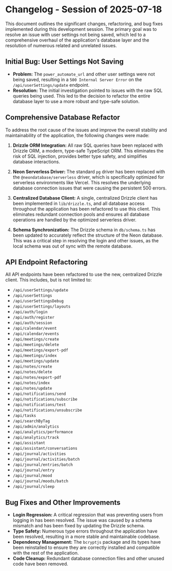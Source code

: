 # Changelog - Session of 2025-07-18

This document outlines the significant changes, refactoring, and bug fixes implemented during this development session. The primary goal was to resolve an issue with user settings not being saved, which led to a comprehensive overhaul of the application's database layer and the resolution of numerous related and unrelated issues.

## Initial Bug: User Settings Not Saving

*   **Problem:** The `power_automate_url` and other user settings were not being saved, resulting in a `500 Internal Server Error` on the `/api/userSettings/update` endpoint.
*   **Resolution:** The initial investigation pointed to issues with the raw SQL queries being used. This led to the decision to refactor the entire database layer to use a more robust and type-safe solution.

## Comprehensive Database Refactor

To address the root cause of the issues and improve the overall stability and maintainability of the application, the following changes were made:

1.  **Drizzle ORM Integration:** All raw SQL queries have been replaced with Drizzle ORM, a modern, type-safe TypeScript ORM. This eliminates the risk of SQL injection, provides better type safety, and simplifies database interactions.

2.  **Neon Serverless Driver:** The standard `pg` driver has been replaced with the `@neondatabase/serverless` driver, which is specifically optimized for serverless environments like Vercel. This resolves the underlying database connection issues that were causing the persistent 500 errors.

3.  **Centralized Database Client:** A single, centralized Drizzle client has been implemented in `lib/drizzle.ts`, and all database access throughout the application has been refactored to use this client. This eliminates redundant connection pools and ensures all database operations are handled by the optimized serverless driver.

4.  **Schema Synchronization:** The Drizzle schema in `db/schema.ts` has been updated to accurately reflect the structure of the Neon database. This was a critical step in resolving the login and other issues, as the local schema was out of sync with the remote database.

## API Endpoint Refactoring

All API endpoints have been refactored to use the new, centralized Drizzle client. This includes, but is not limited to:

*   `/api/userSettings/update`
*   `/api/userSettings`
*   `/api/userSettingsDebug`
*   `/api/userSettings/layouts`
*   `/api/auth/login`
*   `/api/auth/register`
*   `/api/auth/session`
*   `/api/calendar/event`
*   `/api/calendar/events`
*   `/api/meetings/create`
*   `/api/meetings/delete`
*   `/api/meetings/export-pdf`
*   `/api/meetings/index`
*   `/api/meetings/update`
*   `/api/notes/create`
*   `/api/notes/delete`
*   `/api/notes/export-pdf`
*   `/api/notes/index`
*   `/api/notes/update`
*   `/api/notifications/send`
*   `/api/notifications/subscribe`
*   `/api/notifications/test`
*   `/api/notifications/unsubscribe`
*   `/api/tasks`
*   `/api/searchByTag`
*   `/api/admin/analytics`
*   `/api/analytics/performance`
*   `/api/analytics/track`
*   `/api/assistant`
*   `/api/assistant/conversations`
*   `/api/journal/activities`
*   `/api/journal/activities/batch`
*   `/api/journal/entries/batch`
*   `/api/journal/entry`
*   `/api/journal/mood`
*   `/api/journal/moods/batch`
*   `/api/journal/sleep`

## Bug Fixes and Other Improvements

*   **Login Regression:** A critical regression that was preventing users from logging in has been resolved. The issue was caused by a schema mismatch and has been fixed by updating the Drizzle schema.
*   **Type Safety:** Numerous type errors throughout the application have been resolved, resulting in a more stable and maintainable codebase.
*   **Dependency Management:** The `bcryptjs` package and its types have been reinstalled to ensure they are correctly installed and compatible with the rest of the application.
*   **Code Cleanup:** Redundant database connection files and other unused code have been removed.